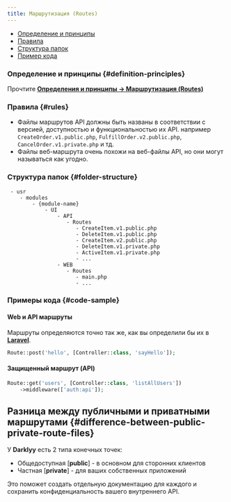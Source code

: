 ```yaml
---
title: Маршрутизация (Routes)
---
```


- [Определение и принципы](#definition-principles)
- [Правила](#rules)
- [Структура папок](#folder-structure)
- [Пример кода](#code-sample)

### Определение и принципы {#definition-principles}

Прочтите [**Определения и принципы -> Маршрутизация (Routes)**](/docs/Structure/Definitions/routes)

### Правила {#rules}

- Файлы маршрутов API должны быть названы в соответствии с версией, доступностью и функциональностью их API. например <false>`CreateOrder.v1.public.php`</false>, <false>`FulfillOrder.v2.public.php`</false>, <false>`CancelOrder.v1.private.php`</false> и тд.
- Файлы веб-маршрута очень похожи на веб-файлы API, но они могут называться как угодно.

### Структура папок {#folder-structure}

```
 - usr
    - modules
        - {module-name}
            - UI
                - API
                   - Routes
                      - CreateItem.v1.public.php
                      - DeleteItem.v1.public.php
                      - CreateItem.v2.public.php
                      - DeleteItem.v1.private.php
                      - ActiveItem.v1.private.php
                      - ...
                - WEB
                   - Routes
                      - main.php
                      - ...
```

### Примеры кода {#code-sample}

#### Web и API маршруты
Маршруты определяются точно так же, как вы определили бы их в [**Laravel**](https://laravel.com/docs/9.x/routing).

```php
Route::post('hello', [Controller::class, 'sayHello']);
```

#### Защищенный маршрут (API)

```php
Route::get('users', [Controller::class, 'listAllUsers'])
    ->middleware(['auth:api']);
```

## Разница между публичными и приватными маршрутами {#difference-between-public-private-route-files}

У **Darklyy** есть 2 типа конечных точек: 
- Общедоступная [**public**] - в основном для сторонних клиентов
- Частная [**private**] - для ваших собственных приложений 
  
Это поможет создать отдельную документацию для каждого и сохранить конфиденциальность вашего внутреннего API.